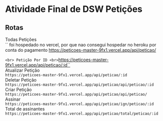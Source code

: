 # Atividade Final de DSW Petições

## Rotas
Todas Petições
<br>
``
foi hospedado no vercel, por que nao consegui hospedar no heroku por conta do pagamento
https://peticoes-master-9fx1.vercel.app/api/peticao/
 
``
<br>
Petição Por ID
<br>
    ``https://peticoes-master-9fx1.vercel.app/api/peticao/:id``
<br>
Atualizar Petição
<br>
    ``https://peticoes-master-9fx1.vercel.app/api/peticao/:id``
<br>
Deletar Petição
<br>
    ``https://peticoes-master-9fx1.vercel.app/api/peticao/api/peticao/:id``
<br>
Criar Petição
<br>
    ``https://peticoes-master-9fx1.vercel.app/api/peticao/api/peticao/``
<br>
Assinar
<br>
    ``https://peticoes-master-9fx1.vercel.app/api/peticao/ign/peticao/:id``
<br>
Total de assinantes
<br>
    ``https://peticoes-master-9fx1.vercel.app/api/peticao/total/peticao/:id``
<br>